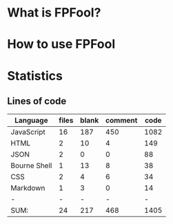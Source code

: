 # What is FPFool?

# How to use FPFool

# Statistics

## Lines of code
|Language                     |files          |blank        |comment           |code|
|-----------------------------|---------------|-------------|------------------|----|
|JavaScript                   |   16          |  187        |    450           |1082|
|HTML                         |    2          |   10        |      4           | 149|
|JSON                         |    2          |    0        |      0           |  88|
|Bourne Shell                 |    1          |   13        |      8           |  38|
|CSS                          |    2          |    4        |      6           |  34|
|Markdown                     |    1          |    3        |      0           |  14|
|-                            |-              |-            |-                 |-   |
|SUM:                         |   24          |  217        |    468           |1405|
